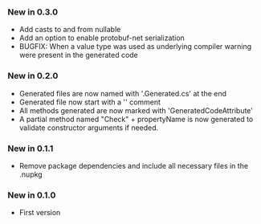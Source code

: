 ### New in 0.3.0
* Add casts to and from nullable
* Add an option to enable protobuf-net serialization
* BUGFIX: When a value type was used as underlying compiler warning were
  present in the generated code

### New in 0.2.0
* Generated files are now named with '.Generated.cs' at the end
* Generated file now start with a '<auto-generated>' comment
* All methods generated are now marked with 'GeneratedCodeAttribute'
* A partial method named "Check" + propertyName is now generated to validate
  constructor arguments if needed.

### New in 0.1.1
* Remove package dependencies and include all necessary files in the .nupkg

### New in 0.1.0
* First version